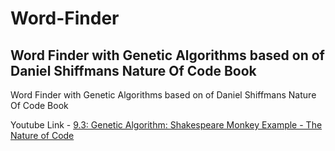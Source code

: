 # Word-Finder
## Word Finder with Genetic Algorithms based on of Daniel Shiffmans Nature Of Code Book
Word Finder with Genetic Algorithms based on of Daniel Shiffmans Nature Of Code Book

Youtube Link - [9.3: Genetic Algorithm: Shakespeare Monkey Example - The Nature of Code](https://www.youtube.com/watch?v=nrKjSeoc7fc)
